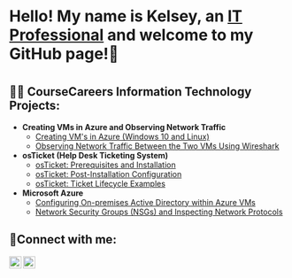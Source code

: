 <h1> Hello! My name is Kelsey, an <a href="https://linkedin.com/in/kelseyworkman">IT Professional</a> and welcome to my GitHub page!👋 <h1>

<h2> 👨‍💻 CourseCareers Information Technology Projects: </h2>

- <b> Creating VMs in Azure and Observing Network Traffic </b>
    - [Creating VM's in Azure (Windows 10 and Linux)](https://github.com/Kelsow96/Creating-VM-s-in-Azure-Windows-10-and-Linux-)
    - [Observing Network Traffic Between the Two VMs Using Wireshark](https://github.com/Kelsow96/Observing-Network-Traffic-Between-the-Two-VMs-Using-Wireshark)
- <b> osTicket (Help Desk Ticketing System) </b>
    - [osTicket: Prerequisites and Installation](https://github.com/Kelsow96/osticket-prereqs)
    - [osTicket: Post-Installation Configuration](https://github.com/Kelsow96/post-install-config)
    - [osTicket: Ticket Lifecycle Examples](https://github.com/Kelsow96/ticket-lifecycle)
- <b> Microsoft Azure </b>
    - [Configuring On-premises Active Directory within Azure VMs](https://github.com/Kelsow96/configure-ad)
    - [Network Security Groups (NSGs) and Inspecting Network Protocols](https://github.com/Kelsow96/azure-network-protocols)

<h2> 🤳Connect with me: </h2>

[<img align="left" alt="Kelsey | LinkedIn" width="22px" src="https://cdn.jsdelivr.net/npm/simple-icons@v3/icons/linkedin.svg" />][linkedin]
[<img align="left" alt="Kelsey | Instagram" width="22px" src="https://cdn.jsdelivr.net/npm/simple-icons@v3/icons/instagram.svg" />][instagram]

[instagram]: https://www.instagram.com/workman_kelsey/
[linkedin]: https://linkedin.com/in/kelseyworkman
